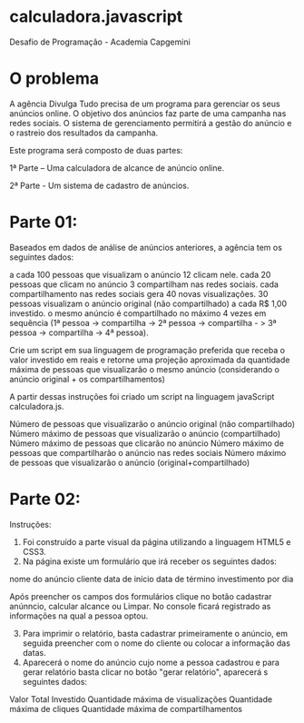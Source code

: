 # calculadora.javascript
Desafio de Programação - Academia Capgemini

<h1>O problema</h1>
A agência Divulga Tudo precisa de um programa para gerenciar os seus anúncios online. O objetivo dos anúncios faz parte de uma campanha nas redes sociais. O sistema de gerenciamento permitirá a gestão do anúncio e o rastreio dos resultados da campanha.

Este programa será composto de duas partes: 

1ª Parte – Uma calculadora de alcance de anúncio online.

2ª Parte - Um sistema de cadastro de anúncios.

<h1>Parte 01:</h1>
Baseados em dados de análise de anúncios anteriores, a agência tem os seguintes dados:

a cada 100 pessoas que visualizam o anúncio 12 clicam nele.
cada 20 pessoas que clicam no anúncio 3 compartilham nas redes sociais.
cada compartilhamento nas redes sociais gera 40 novas visualizações.
30 pessoas visualizam o anúncio original (não compartilhado) a cada R$ 1,00 investido.
o mesmo anúncio é compartilhado no máximo 4 vezes em sequência (1ª pessoa -> compartilha -> 2ª pessoa -> compartilha - > 3ª pessoa -> compartilha -> 4ª pessoa).

Crie um script em sua linguagem de programação preferida que receba o valor investido em reais e retorne uma projeção aproximada da quantidade máxima de pessoas que visualizarão o mesmo anúncio (considerando o anúncio original + os compartilhamentos)

A partir dessas instruções foi criado um script na linguagem javaScript calculadora.js.

Número de pessoas que visualizarão o anúncio original (não compartilhado)
Número máximo de pessoas que visualizarão o anúncio (compartilhado)
Número máximo de pessoas que clicarão no anúncio
Número máximo de pessoas que compartilharão o anúncio nas redes sociais
Número máximo de pessoas que visualizarão o anúncio (original+compartilhado)

<h1>Parte 02:</h1>

Instruções:
1. Foi construído a parte visual da página utilizando a linguagem HTML5 e CSS3. 
2. Na página existe um formulário que irá receber os seguintes dados:

nome do anúncio
cliente
data de início
data de término
investimento por dia

Após preencher os campos dos formulários clique no botão cadastrar anúnncio, calcular alcance ou Limpar. 
No console ficará registrado as informações na qual a pessoa optou.

3. Para imprimir o relatório, basta cadastrar primeiramente o anúncio, em seguida preencher com o nome do cliente ou colocar a informação das datas.
4. Aparecerá o nome do anúncio cujo nome a pessoa cadastrou e para gerar relatório basta clicar no botão "gerar relatório", aparecerá s seguintes dados:

Valor Total Investido
Quantidade máxima de visualizações
Quantidade máxima de cliques
Quantidade máxima de compartilhamentos

